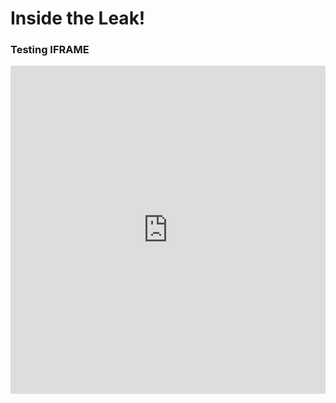 # Inside the Leak!

### Testing IFRAME

<html>
<iframe id="bahamas" scrolling="no" style="border:none;" seamless="seamless" src="https://plot.ly/~puccife/3.embed" height="525" width="100%"></iframe>
<html>
